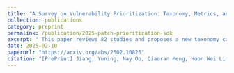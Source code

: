 ```yaml
---
title: "A Survey on Vulnerability Prioritization: Taxonomy, Metrics, and Research Challenges"
collection: publications
category: preprint
permalink: /publication/2025-patch-prioritization-sok
excerpt: " This paper reviews 82 studies and proposes a new taxonomy categorizing metrics into severity, exploitability, contextual factors, predictive indicators, and aggregation methods. Our analysis highlights gaps in existing approaches and challenges in multi-domain applicability. We emphasize the need for dynamic, context-aware metrics and scalable solutions, providing a comprehensive framework for vulnerability prioritization."
date: 2025-02-10
paperurl: "https://arxiv.org/abs/2502.10825"
citation: "[PrePrint] Jiang, Yuning, Nay Oo, Qiaoran Meng, Hoon Wei Lim, and Biplab Sikdar. "A Survey on Vulnerability Prioritization: Taxonomy, Metrics, and Research Challenges." arXiv preprint arXiv:2502.11070 (2025)."
---
```

